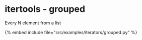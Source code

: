 # itertools - grouped

Every N element from a list

{% embed include file="src/examples/iterators/grouped.py" %}


